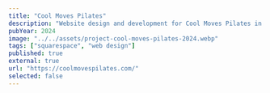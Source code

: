 ```yaml
---
title: "Cool Moves Pilates"
description: "Website design and development for Cool Moves Pilates in London"
pubYear: 2024
image: "../../assets/project-cool-moves-pilates-2024.webp"
tags: ["squarespace", "web design"]
published: true
external: true
url: "https://coolmovespilates.com/"
selected: false
---
```

